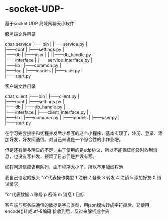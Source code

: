 # -socket-UDP-
基于socket UDP 局域网聊天小软件

服务端文件目录

chat_service
           |——bin
           |    |——service.py
           |    
           |——conf
           |     |——settings.py
           |      
           |——db
           |   |——user
           |   | 
           |   |——db_handle.py
           |    
           |——interface
           |          |——service_interface.py
           |           
           |——lib
           |    |——common.py
           |     
           |——log
           |
           |——models
           |       |——user.py
           |        
           |——start.py

客户端文件目录

chat_client
           |——bin
           |    |——client.py
           |    
           |——conf
           |     |——settings.py
           |      
           |——db
           |   |——db_handle.py
           |    
           |——interface
           |          |——client_interface.py
           |           
           |——lib
           |    |——common.py
           |
           |——models
           |       |——user.py
           |        
           |——start.py


在学习完套接字和线程并发后才想写的这个小程序，基本实现了，注册、登录、添加好友，好友间通信。对自己来说是一个综合性的小作业吧。

但是还有很多明显的不足，由于使用的是udp协议，所以不能保证能及时收到消息，也没有写补发，预留了日志但是并没有写。

线程间通信应该用队列，由于程序太小了，所以不用加线程池

我自己设定的报头
"o"代表操作类型
1 注册
2 登录
3 转发
4 注销
5 添加好友
0 错误请求

"d"代表数据
a 账号
p 密码
m 消息
t 目标

客户端与服务端通信的数据是字典类型，用json模块转成字符串后，又使用encode()转成utf-8编码
接收到后，反过来解析成字典
